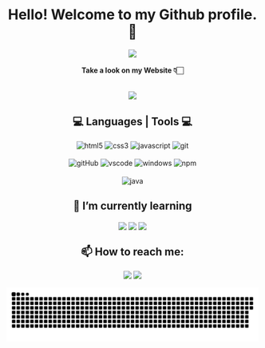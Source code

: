 <div align="center">
  <h1>Hello! Welcome to my Github profile. 👋</h1>
  <p align="center">
  <img height="200em" src="https://github-readme-stats.vercel.app/api/top-langs/?username=IngridsSilveira&layout=compact&langs_count=7&theme=dracula"/>
  </p>
  <strong><span>Take a look on my Website 👇🏻

</span></strong>
  <br/>
   <a href="https://ingridssilveira.github.io/IngridSouza/"><img align="center" src="https://raw.githubusercontent.com/IngridsSilveira/IngridSouza/main/assets/imagens/readme/Ingrid-FrontEnd-DeveloperP1.png"></a> 
   
   <h2> 💻 Languages | Tools 💻</h2>
    <div style="display: inline_block">
    <div margin-bottom="10px">
      <img align="center" width="50px" alt="html5" src="https://cdn.jsdelivr.net/gh/devicons/devicon/icons/html5/html5-original.svg"/> 
      <img align="center" width="50px" alt="css3" src="https://cdn.jsdelivr.net/gh/devicons/devicon/icons/css3/css3-original.svg"/> 
      <img align="center" width="50px" alt="javascript" src="https://cdn.jsdelivr.net/gh/devicons/devicon/icons/javascript/javascript-original.svg"/>
       <img align="center" width="50px" alt="git" src="https://cdn.jsdelivr.net/gh/devicons/devicon/icons/git/git-original.svg"/>
      </div>
      <br>
      <div margin-bottom="10px">
       <img align="center" width="50px" alt="gitHub" src="https://cdn.jsdelivr.net/gh/devicons/devicon/icons/github/github-original-wordmark.svg"/>
       <img align="center" width="50px" alt="vscode" src="https://cdn.jsdelivr.net/gh/devicons/devicon/icons/visualstudio/visualstudio-plain.svg"/>
       <img align="center" width="50px" alt="windows" src="https://cdn.jsdelivr.net/gh/devicons/devicon/icons/windows8/windows8-original.svg"/>
       <img align="center" width="50px" alt="npm" src="https://cdn.jsdelivr.net/gh/devicons/devicon/icons/npm/npm-original-wordmark.svg"/>
      </div>
      <br>
       <img align="center" width="50px" alt="java" src="https://cdn.jsdelivr.net/gh/devicons/devicon/icons/java/java-original.svg"/>
    </div>
  
  <h2>🌱 I’m currently learning </h2>
   <p> 
   <img align="center" width="50px" src="https://cdn.jsdelivr.net/gh/devicons/devicon/icons/javascript/javascript-original.svg" />
   <img align="center" width="50px" src="https://cdn.jsdelivr.net/gh/devicons/devicon/icons/react/react-original-wordmark.svg" />
    <img align="center" width="50px" src="https://cdn.jsdelivr.net/gh/devicons/devicon/icons/nodejs/nodejs-original.svg"/>
   </p>
    
## 📫 How to reach me:
<a href="mailto:ingridsouzaok@gmail.com"/><img src="https://img.shields.io/badge/Gmail-D14836?style=for-the-badge&logo=gmail&logoColor=white"/></a>
<a href="https://www.linkedin.com/in/ingridssilveira/"/><img src="https://img.shields.io/badge/LinkedIn-0077B5?style=for-the-badge&logo=linkedin&logoColor=white"/></a>

  ![Snake animation](https://github.com/IngridsSilveira/IngridsSilveira/blob/output/github-contribution-grid-snake.svg)
  </div>
